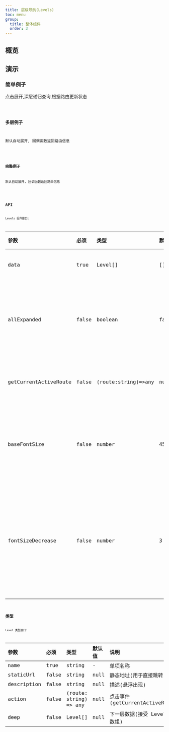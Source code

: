 ```yaml
---
title: 层级导航(Levels)
toc: menu
group:
  title: 整体组件
  order: 3
---
```


## 概览

## 演示

### 简单例子

点击展开,深层递归查询,根据路由更新状态

<code src="@/components/levels/demo/demo-simple.tsx" />

### 多层例子

默认自动展开, 回调函数返回路由信息

<code src="@/components/levels/demo/demo.tsx" />

### 完整例子

默认自动展开, 回调函数返回路由信息

<code src="@/components/levels/demo/demo-complex.tsx" />

## API

Levels 组件接口:

| 参数                  | 必须  | 类型                | 默认值 | 说明                              |
| :-------------------- | :---- | :------------------ | :----- | :-------------------------------- |
| data                  | true  | Level[]             | []     | 阶级数据                          |
| allExpanded           | false | boolean             | false  | 是否 默认展开所有层级             |
| getCurrentActiveRoute | false | (route:string)=>any | null   | 获取当前路由                      |
| baseFontSize          | false | number              | 45     | !将被移除! 基础字体大小           |
| fontSizeDecrease      | false | number              | 3      | !将被移除! 字体大小随层级向下递减 |

## 类型

Level 类型接口:

| 参数        | 必须  | 类型                   | 默认值 | 说明                            |
| :---------- | :---- | :--------------------- | :----- | :------------------------------ |
| name        | true  | string                 | -      | 单项名称                        |
| staticUrl   | false | string                 | null   | 静态地址(用于直接跳转)          |
| description | false | string                 | null   | 描述(悬浮出现)                  |
| action      | false | (route: string) => any | null   | 点击事件(getCurrentActiveRoute) |
| deep        | false | Level[]                | null   | 下一层数据(接受 Level 类型数组) |
